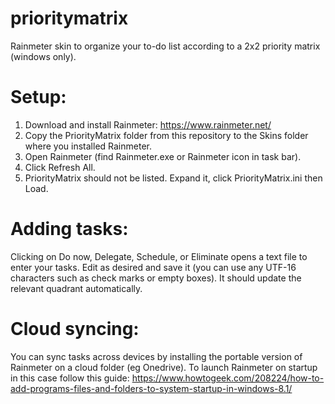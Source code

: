 # prioritymatrix
Rainmeter skin to organize your to-do list according to a 2x2 priority matrix (windows only).

# Setup:
1. Download and install Rainmeter: https://www.rainmeter.net/
2. Copy the PriorityMatrix folder from this repository to the Skins folder where you installed Rainmeter.
3. Open Rainmeter (find Rainmeter.exe or Rainmeter icon in task bar).
4. Click Refresh All.
5. PriorityMatrix should not be listed. Expand it, click PriorityMatrix.ini then Load.

# Adding tasks:
Clicking on Do now, Delegate, Schedule, or Eliminate opens a text file to enter your tasks. Edit as desired and save it (you can use any UTF-16 characters such as check marks or empty boxes). It should update the relevant quadrant automatically. 

# Cloud syncing:
You can sync tasks across devices by installing the portable version of Rainmeter on a cloud folder (eg Onedrive). To launch Rainmeter on startup in this case follow this guide: https://www.howtogeek.com/208224/how-to-add-programs-files-and-folders-to-system-startup-in-windows-8.1/


